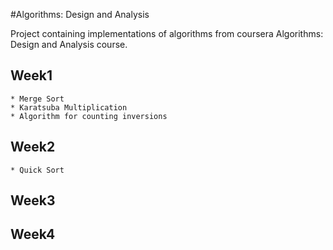 #Algorithms: Design and Analysis

Project containing implementations of algorithms from coursera Algorithms: Design and Analysis course.

## Week1
    * Merge Sort
    * Karatsuba Multiplication
    * Algorithm for counting inversions

## Week2
    * Quick Sort

## Week3

## Week4